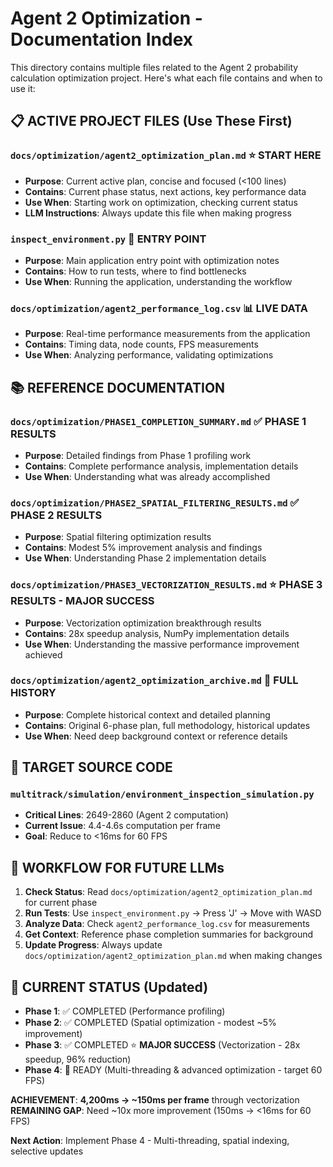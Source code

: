 # Agent 2 Optimization - Documentation Index

This directory contains multiple files related to the Agent 2 probability calculation optimization project. Here's what each file contains and when to use it:

## 📋 ACTIVE PROJECT FILES (Use These First)

### `docs/optimization/agent2_optimization_plan.md` ⭐ **START HERE**
- **Purpose**: Current active plan, concise and focused (<100 lines)
- **Contains**: Current phase status, next actions, key performance data
- **Use When**: Starting work on optimization, checking current status
- **LLM Instructions**: Always update this file when making progress

### `inspect_environment.py` 🚀 **ENTRY POINT**
- **Purpose**: Main application entry point with optimization notes
- **Contains**: How to run tests, where to find bottlenecks
- **Use When**: Running the application, understanding the workflow

### `docs/optimization/agent2_performance_log.csv` 📊 **LIVE DATA**
- **Purpose**: Real-time performance measurements from the application
- **Contains**: Timing data, node counts, FPS measurements
- **Use When**: Analyzing performance, validating optimizations

## 📚 REFERENCE DOCUMENTATION

### `docs/optimization/PHASE1_COMPLETION_SUMMARY.md` ✅ **PHASE 1 RESULTS**
- **Purpose**: Detailed findings from Phase 1 profiling work
- **Contains**: Complete performance analysis, implementation details
- **Use When**: Understanding what was already accomplished

### `docs/optimization/PHASE2_SPATIAL_FILTERING_RESULTS.md` ✅ **PHASE 2 RESULTS**
- **Purpose**: Spatial filtering optimization results
- **Contains**: Modest 5% improvement analysis and findings
- **Use When**: Understanding Phase 2 implementation details

### `docs/optimization/PHASE3_VECTORIZATION_RESULTS.md` ⭐ **PHASE 3 RESULTS - MAJOR SUCCESS**
- **Purpose**: Vectorization optimization breakthrough results
- **Contains**: 28x speedup analysis, NumPy implementation details
- **Use When**: Understanding the massive performance improvement achieved

### `docs/optimization/agent2_optimization_archive.md` 📖 **FULL HISTORY**
- **Purpose**: Complete historical context and detailed planning
- **Contains**: Original 6-phase plan, full methodology, historical updates
- **Use When**: Need deep background context or reference details

## 🎯 TARGET SOURCE CODE

### `multitrack/simulation/environment_inspection_simulation.py`
- **Critical Lines**: 2649-2860 (Agent 2 computation)
- **Current Issue**: 4.4-4.6s computation per frame
- **Goal**: Reduce to <16ms for 60 FPS

## 🔄 WORKFLOW FOR FUTURE LLMs

1. **Check Status**: Read `docs/optimization/agent2_optimization_plan.md` for current phase
2. **Run Tests**: Use `inspect_environment.py` → Press 'J' → Move with WASD
3. **Analyze Data**: Check `agent2_performance_log.csv` for measurements
4. **Get Context**: Reference phase completion summaries for background
5. **Update Progress**: Always update `docs/optimization/agent2_optimization_plan.md` when making changes

## 🎯 CURRENT STATUS (Updated)

- **Phase 1**: ✅ COMPLETED (Performance profiling)
- **Phase 2**: ✅ COMPLETED (Spatial optimization - modest ~5% improvement)  
- **Phase 3**: ✅ COMPLETED ⭐ **MAJOR SUCCESS** (Vectorization - 28x speedup, 96% reduction)
- **Phase 4**: 🔄 READY (Multi-threading & advanced optimization - target 60 FPS)

**ACHIEVEMENT**: **4,200ms → ~150ms per frame** through vectorization
**REMAINING GAP**: Need ~10x more improvement (150ms → <16ms for 60 FPS)

**Next Action**: Implement Phase 4 - Multi-threading, spatial indexing, selective updates
